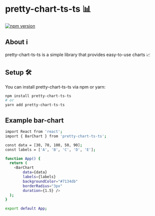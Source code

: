 # pretty-chart-ts-ts 📊

[![npm version](https://img.shields.io/npm/v/pretty-chart-ts-ts.svg)](https://www.npmjs.com/package/pretty-chart-ts-ts)

## About ℹ️

pretty-chart-ts-ts is a simple library that provides easy-to-use charts 📈

## Setup 🛠️

You can install pretty-chart-ts-ts via npm or yarn:

```bash
npm install pretty-chart-ts-ts
# or
yarn add pretty-chart-ts-ts
```

## Example bar-chart

```bash
import React from 'react';
import { BarChart } from 'pretty-chart-ts-ts';

const data = [30, 70, 100, 50, 90];
const labels = ['A', 'B', 'C', 'D', 'E'];

function App() {
  return (
    <BarChart
        data={data}
        labels={labels}
        backgroundColor="#7134db"
        borderRadius="3px"
        duration={1.5} />
  );
}

export default App;
```
